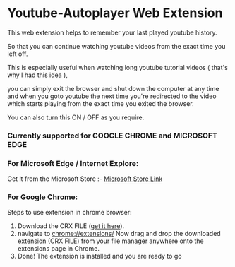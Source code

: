 # Youtube-Autoplayer Web Extension
This web extension helps to remember your last played youtube history.

So that you can continue watching youtube videos from the exact time you left off.

This is especially useful when watching long youtube tutorial videos ( that's why I had this idea ), 

you can simply exit the browser and shut down the computer at any time and when you goto youtube the next time you're redirected to the video which starts playing from the exact time you exited the browser.

You can also turn this ON / OFF as you require.
### Currently supported for GOOGLE CHROME and MICROSOFT EDGE

### For Microsoft Edge / Internet Explore: 
Get it from the Microsoft Store :- [Microsoft Store Link](https://microsoftedge.microsoft.com/addons/detail/ojccgbnddompclhanijminmemionfofg)

### For Google Chrome:
Steps to use extension in chrome browser:
1. Download the CRX FILE ([get it here](https://github.com/thecoder-elite/Youtube-Autoplayer-Web-Extension/blob/main/Web%20Extensions.crx)).
2. navigate to [chrome://extensions/](chrome://extensions/) Now drag and drop the downloaded extension (CRX FILE) from your file manager anywhere onto the extensions page in Chrome.
3. Done! The extension is installed and you are ready to go

